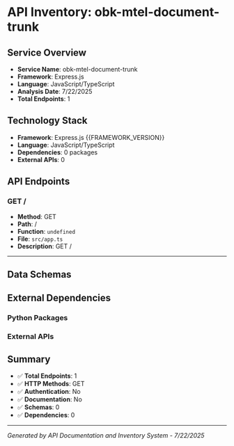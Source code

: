 # API Inventory: obk-mtel-document-trunk

## Service Overview

- **Service Name**: obk-mtel-document-trunk
- **Framework**: Express.js
- **Language**: JavaScript/TypeScript
- **Analysis Date**: 7/22/2025
- **Total Endpoints**: 1

## Technology Stack

- **Framework**: Express.js {{FRAMEWORK_VERSION}}
- **Language**: JavaScript/TypeScript
- **Dependencies**: 0 packages
- **External APIs**: 0

## API Endpoints

### GET /

- **Method**: GET
- **Path**: /
- **Function**: `undefined`
- **File**: `src/app.ts`
- **Description**: GET /

---



## Data Schemas



## External Dependencies

### Python Packages


### External APIs


## Summary

- ✅ **Total Endpoints**: 1
- ✅ **HTTP Methods**: GET
- ✅ **Authentication**: No
- ✅ **Documentation**: No
- ✅ **Schemas**: 0
- ✅ **Dependencies**: 0

---

*Generated by API Documentation and Inventory System - 7/22/2025* 